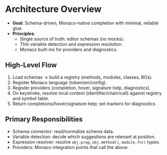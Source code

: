 # Architecture Overview

- **Goal**: Schema-driven, Monaco-native completion with minimal, reliable glue.
- **Principles**:
  - Single source of truth: editor schemas (no mocks).
  - Thin variable detection and expression resolution.
  - Monaco built-ins for providers and diagnostics.

## High-Level Flow
1. Load schemas → build a registry (methods, modules, classes, BOs).
2. Register Monaco language (tokenizer/config).
3. Register providers (completion, hover, signature help, diagnostics).
4. On keystroke, resolve local context (identifier/chain/call) against registry and symbol table.
5. Return completions/hover/signature help; set markers for diagnostics.

## Primary Responsibilities
- Schema connector: read/normalize schema data.
- Variable detection: decide which suggestions are relevant at position.
- Expression resolver: resolve `obj.prop`, `obj.method()`, `module.fn()` types.
- Providers: Monaco integration points that call the above.
